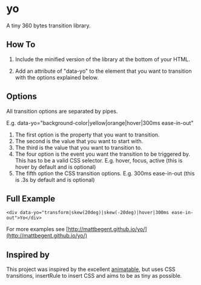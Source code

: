 # yo

A tiny 360 bytes transition library.

## How To

1. Include the minified version of the library at the bottom of your HTML.

2. Add an attribute of "data-yo" to the element that you want to transition with the options explained below.

## Options

All transition options are separated by pipes. 

E.g. data-yo="background-color|yellow|orange|hover|300ms ease-in-out"

1. The first option is the property that you want to transition.
2. The second is the value that you want to start with.
3. The third is the value that you want to transition to.
4. The four option is the event you want the transition to be triggered by. This has to be a valid CSS selector. E.g. hover, focus, active (this is hover by default and is optional)
5. The fifth option the CSS transition options. E.g. 300ms ease-in-out (this is .3s by default and is optional)

## Full Example

	<div data-yo="transform|skew(20deg)|skew(-20deg)|hover|300ms ease-in-out">Yo</div>

For more examples see [http://mattbegent.github.io/yo/](http://mattbegent.github.io/yo/)

## Inspired by

This project was inspired by the excellent [animatable](https://github.com/LeaVerou/animatable/blob/gh-pages/index.js), but uses CSS transitions, insertRule to insert CSS and aims to be as tiny as possible. 